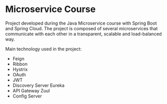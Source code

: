 # Microservice Course

Project developed during the Java Microservice course with Spring Boot and Spring Cloud. The project is composed of several microservices that communicate with each other in a transparent, scalable and load-balanced way.

Main technology used in the project:
- Feign 
- Ribbon
- Hystrix
- OAuth
- JWT
- Discovery Server Eureka
- API Gateway Zuul
- Config Server
